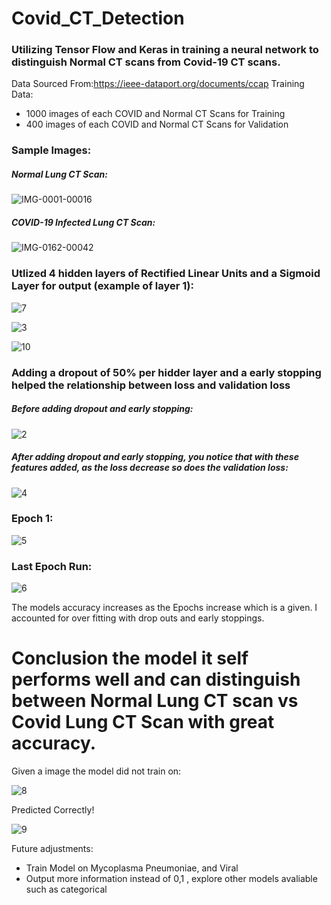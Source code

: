# Covid_CT_Detection
### Utilizing Tensor Flow and Keras in training a neural network to distinguish Normal CT scans from Covid-19 CT scans.

Data Sourced From:https://ieee-dataport.org/documents/ccap
Training Data: 
  - 1000 images of each COVID and Normal CT Scans for Training
  - 400 images of each COVID and Normal CT Scans for Validation

### Sample Images:

##### Normal Lung CT Scan:

![IMG-0001-00016](https://user-images.githubusercontent.com/60201899/89960570-66774700-dc0d-11ea-8847-9bd8d0e5b40d.jpg)

##### COVID-19 Infected Lung CT Scan:

![IMG-0162-00042](https://user-images.githubusercontent.com/60201899/89960581-6c6d2800-dc0d-11ea-8f51-f59f5a9380fb.jpg)

### Utlized 4 hidden layers of Rectified Linear Units and a Sigmoid Layer for output (example of layer 1):

![7](https://user-images.githubusercontent.com/60201899/89960864-1482f100-dc0e-11ea-81cd-0533c78406de.PNG)

![3](https://user-images.githubusercontent.com/60201899/89960605-798a1700-dc0d-11ea-9fd7-af685f793932.PNG)

![10](https://user-images.githubusercontent.com/60201899/89961482-c53dc000-dc0f-11ea-862f-d728399c418f.PNG)

### Adding a dropout of 50% per hidder layer and a early stopping helped the relationship between loss and validation loss

##### Before adding dropout and early stopping:

![2](https://user-images.githubusercontent.com/60201899/89960606-7b53da80-dc0d-11ea-8dc6-7b798984d4b6.png)

##### After adding dropout and early stopping, you notice that with these features added, as the loss decrease so does the validation loss:

![4](https://user-images.githubusercontent.com/60201899/89960610-7db63480-dc0d-11ea-91cb-b428f46a2f1b.png)

### Epoch 1:

![5](https://user-images.githubusercontent.com/60201899/89960649-99213f80-dc0d-11ea-8f8d-1e5bbde4e010.PNG)

### Last Epoch Run:

![6](https://user-images.githubusercontent.com/60201899/89960650-99b9d600-dc0d-11ea-8f73-5ad0c4a6cb4a.PNG)

The models accuracy increases as the Epochs increase which is a given. I accounted for over fitting with drop outs and early stoppings.

# Conclusion the model it self performs well and can distinguish between Normal Lung CT scan vs Covid Lung CT Scan with great accuracy.

Given a image the model did not train on:

![8](https://user-images.githubusercontent.com/60201899/89961479-c4a52980-dc0f-11ea-87a0-459d6a0ea587.PNG)

Predicted Correctly!

![9](https://user-images.githubusercontent.com/60201899/89961481-c53dc000-dc0f-11ea-9038-02748945c91d.PNG)

Future adjustments:
  - Train Model on Mycoplasma Pneumoniae, and Viral
  - Output more information instead of 0,1 , explore other models avaliable such as categorical
